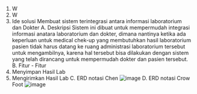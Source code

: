 1.	W
2.	W
3.	Ide solusi 
Membuat sistem terintegrasi antara informasi laboratorium dan Dokter
A.	Deskripsi
Sistem ini dibuat untuk mempermudah integrasi informasi anatara laboratorium dan dokter, dimana nantinya ketika ada keperluan untuk medical chek-up yang membutuhkan hasil laboratorium pasien tidak harus datang ke ruang administrasi laboratorium tersebut untuk mengambilnya, karena hal tersebut bisa dilakukan dengan sistem yang telah dirancang untuk mempermudah dokter dan pasien tersebut.
B.	Fitur - Fitur
1.	Menyimpan Hasil Lab
2.	Mengirimkan Hasil Lab
C.  ERD notasi Chen 
![image](https://user-images.githubusercontent.com/100698149/164351880-c852f8db-73b0-4055-9ed5-d3fe306076bb.png)
D.  ERD notasi Crow Foot
![image](https://user-images.githubusercontent.com/100698149/164354504-d2b1dbb9-9952-46bc-8df4-7763ed01af09.png)
